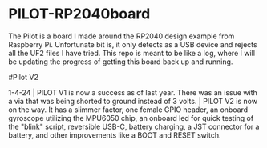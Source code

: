 # PILOT-RP2040board

The Pilot is a board I made around the RP2040 design example from Raspberry Pi. Unfortunate bit is, it only detects as a USB device and rejects all the UF2 files I have tried. This repo is meant to be like a log, where I will be updating the progress of getting this board back up and running.

#Pilot V2

1-4-24 | 
PILOT V1 is now a success as of last year. There was an issue with a via that was being shorted to ground instead of 3 volts. | 
PILOT V2 is now on the way. It has a slimmer factor, one female GPIO header, an onboard gyroscope utilizing the MPU6050 chip, an onboard led for quick testing of the "blink" script, reversible USB-C, battery charging, a JST connector for a battery, and other improvements like a BOOT and RESET switch.
 